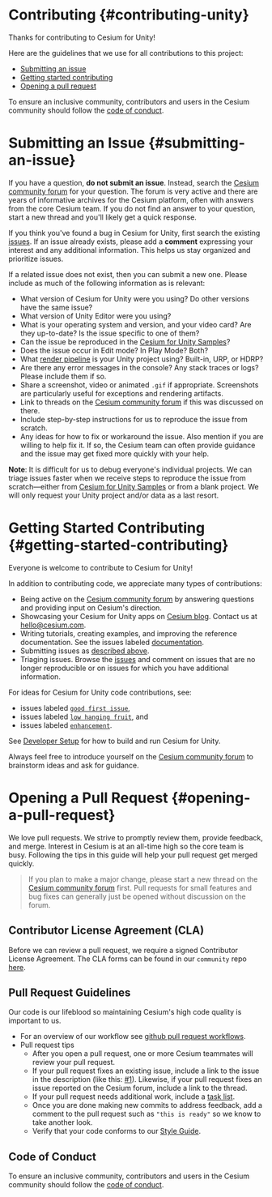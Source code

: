 # Contributing {#contributing-unity}

Thanks for contributing to Cesium for Unity!

<!--!
[TOC]
-->

Here are the guidelines that we use for all contributions to this project:

- [Submitting an issue](#submitting-an-issue)
- [Getting started contributing](#getting-started-contributing)
- [Opening a pull request](#opening-a-pull-request)

To ensure an inclusive community, contributors and users in the Cesium community should follow the [code of conduct](https://github.com/CesiumGS/community/tree/main/CODE_OF_CONDUCT.md).

# Submitting an Issue {#submitting-an-issue}

If you have a question, **do not submit an issue**. Instead, search the [Cesium community forum](https://community.cesium.com/) for your question. The forum is very active and there are years of informative archives for the Cesium platform, often with answers from the core Cesium team. If you do not find an answer to your question, start a new thread and you'll likely get a quick response.

If you think you've found a bug in Cesium for Unity, first search the existing [issues](https://github.com/CesiumGS/cesium-unity/issues). If an issue already exists, please add a **comment** expressing your interest and any additional information. This helps us stay organized and prioritize issues.

If a related issue does not exist, then you can submit a new one. Please include as much of the following information as is relevant:

- What version of Cesium for Unity were you using? Do other versions have the same issue?
- What version of Unity Editor were you using?
- What is your operating system and version, and your video card? Are they up-to-date? Is the issue specific to one of them?
- Can the issue be reproduced in the [Cesium for Unity Samples](https://github.com/CesiumGS/cesium-unity-samples)?
- Does the issue occur in Edit mode? In Play Mode? Both?
- What [render pipeline](https://docs.unity3d.com/6000.1/Documentation/Manual/render-pipelines-overview.html) is your Unity project using? Built-in, URP, or HDRP?
- Are there any error messages in the console? Any stack traces or logs? Please include them if so.
- Share a screenshot, video or animated `.gif` if appropriate. Screenshots are particularly useful for exceptions and rendering artifacts.
- Link to threads on the [Cesium community forum](https://community.cesium.com/) if this was discussed on there.
- Include step-by-step instructions for us to reproduce the issue from scratch.
- Any ideas for how to fix or workaround the issue. Also mention if you are willing to help fix it. If so, the Cesium team can often provide guidance and the issue may get fixed more quickly with your help.

**Note**: It is difficult for us to debug everyone's individual projects. We can triage issues faster when we receive steps to reproduce the issue from scratch—either from [Cesium for Unity Samples](https://github.com/CesiumGS/cesium-unity-samples) or from a blank project. We will only request your Unity project and/or data as a last resort.

# Getting Started Contributing {#getting-started-contributing}

Everyone is welcome to contribute to Cesium for Unity!

In addition to contributing code, we appreciate many types of contributions:

- Being active on the [Cesium community forum](https://community.cesium.com/) by answering questions and providing input on Cesium's direction.
- Showcasing your Cesium for Unity apps on [Cesium blog](https://cesium.com/blog/categories/userstories/). Contact us at hello@cesium.com.
- Writing tutorials, creating examples, and improving the reference documentation. See the issues labeled [documentation](https://github.com/CesiumGS/cesium-unity/labels/documentation).
- Submitting issues as [described above](#submitting-an-issue).
- Triaging issues. Browse the [issues](https://github.com/CesiumGS/cesium-unity/issues) and comment on issues that are no longer reproducible or on issues for which you have additional information.

For ideas for Cesium for Unity code contributions, see:

- issues labeled [`good first issue`](https://github.com/CesiumGS/cesium-unity/labels/good%20first%20issue),
- issues labeled [`low hanging fruit`](https://github.com/CesiumGS/cesium-unity/labels/low%20hanging%20fruit), and
- issues labeled [`enhancement`](https://github.com/CesiumGS/cesium-unity/labels/enhancement).

See [Developer Setup](https://cesium.com/learn/cesium-unity/ref-doc/developer-setup.html) for how to build and run Cesium for Unity.

Always feel free to introduce yourself on the [Cesium community forum](https://community.cesium.com/) to brainstorm ideas and ask for guidance.

# Opening a Pull Request {#opening-a-pull-request}

We love pull requests. We strive to promptly review them, provide feedback, and merge. Interest in Cesium is at an all-time high so the core team is busy. Following the tips in this guide will help your pull request get merged quickly.

> If you plan to make a major change, please start a new thread on the [Cesium community forum](https://community.cesium.com/) first. Pull requests for small features and bug fixes can generally just be opened without discussion on the forum.

## Contributor License Agreement (CLA)

Before we can review a pull request, we require a signed Contributor License Agreement. The CLA forms can be found in our `community` repo [here](https://github.com/CesiumGS/community/tree/main/CLAs).

## Pull Request Guidelines

Our code is our lifeblood so maintaining Cesium's high code quality is important to us.

- For an overview of our workflow see [github pull request workflows](https://cesium.com/blog/2013/10/08/github-pull-request-workflows/).
- Pull request tips
  - After you open a pull request, one or more Cesium teammates will review your pull request.
  - If your pull request fixes an existing issue, include a link to the issue in the description (like this: [#1](https://github.com/CesiumGS/cesium-unity/issues/1)). Likewise, if your pull request fixes an issue reported on the Cesium forum, include a link to the thread.
  - If your pull request needs additional work, include a [task list](https://github.com/blog/1375%0A-task-lists-in-gfm-issues-pulls-comments).
  - Once you are done making new commits to address feedback, add a comment to the pull request such as `"this is ready"` so we know to take another look.
  - Verify that your code conforms to our [Style Guide](https://cesium.com/learn/cesium-native/ref-doc/style-guide.html).

## Code of Conduct

To ensure an inclusive community, contributors and users in the Cesium community should follow the [code of conduct](https://github.com/CesiumGS/community/tree/main/CODE_OF_CONDUCT.md).
